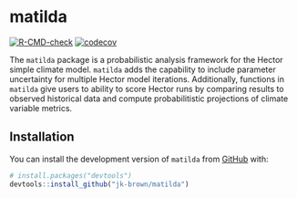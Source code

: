 
<!-- README.md is generated from README.Rmd. Please edit that file -->

# matilda

<!-- badges: start -->

[![R-CMD-check](https://github.com/jk-brown/matilda/actions/workflows/R-CMD-check.yaml/badge.svg)](https://github.com/jk-brown/matilda/actions/workflows/R-CMD-check.yaml) [![codecov](https://codecov.io/gh/jk-brown/matilda/branch/main/graph/badge.svg?token=4XiWRQQypv)](https://codecov.io/gh/jk-brown/matilda)

<!-- badges: end -->

The `matilda` package is a probabilistic analysis framework for the Hector simple climate model. `matilda` adds the capability to include parameter uncertainty for multiple Hector model iterations. Additionally, functions in `matilda` give users to ability to score Hector runs by comparing results to observed historical data and  compute probabilitistic projections of climate variable metrics.  

## Installation

You can install the development version of `matilda` from
[GitHub](https://github.com/) with:

``` r
# install.packages("devtools")
devtools::install_github("jk-brown/matilda")
```
